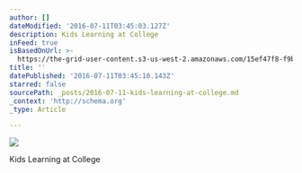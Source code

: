 ```yaml
---
author: []
dateModified: '2016-07-11T03:45:03.127Z'
description: Kids Learning at College
inFeed: true
isBasedOnUrl: >-
  https://the-grid-user-content.s3-us-west-2.amazonaws.com/15ef47f8-f9b3-4fb6-b84e-8dea550d29d0.jpg
title: ''
datePublished: '2016-07-11T03:45:10.143Z'
starred: false
sourcePath: _posts/2016-07-11-kids-learning-at-college.md
_context: 'http://schema.org'
_type: Article

---
```

![](https://the-grid-user-content.s3-us-west-2.amazonaws.com/15ef47f8-f9b3-4fb6-b84e-8dea550d29d0.jpg)

Kids Learning at College